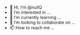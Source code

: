 - 👋 Hi, I’m @nullQ
- 👀 I’m interested in ...
- 🌱 I’m currently learning ...
- 💞️ I’m looking to collaborate on ...
- 📫 How to reach me ...

<!---
nullQ/nullQ is a ✨ special ✨ repository because its `README.md` (this file) appears on your GitHub profile.
You can click the Preview link to take a look at your changes.
--->
